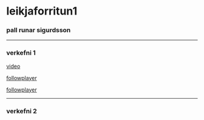 # leikjaforritun1
### pall runar sigurdsson
---------------------------------------
### verkefni 1
 
 [video](https://youtu.be/VULzxxWXaZg)
 
 [followplayer](https://github.com/pallrun/leikjaforritun1/blob/main/FollowPlayer.cs)
 
 [followplayer](https://github.com/pallrun/leikjaforritun1/blob/main/FollowPlayer.cs)
 
 
 -----------------------------------
 ### verkefni 2
 
